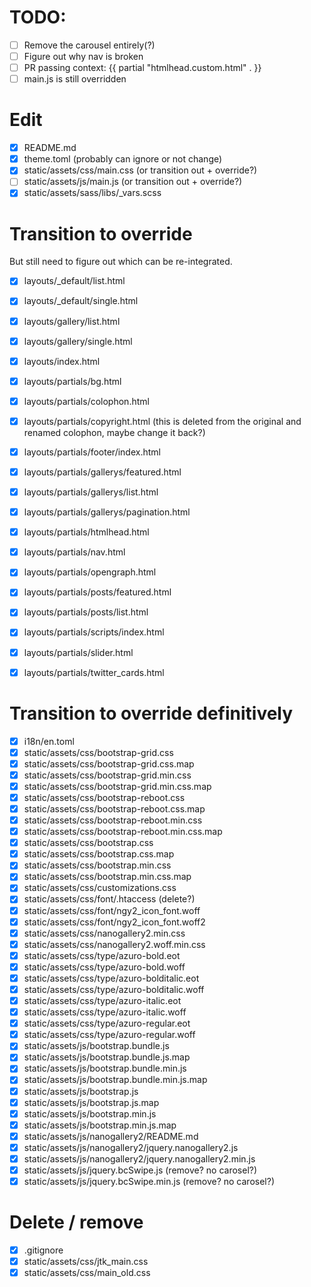 # TODO:
- [ ] Remove the carousel entirely(?)
- [ ] Figure out why nav is broken
- [ ] PR passing context: {{ partial "htmlhead.custom.html" . }}
- [ ] main.js is still overridden

# Edit
- [x] README.md
- [x] theme.toml (probably can ignore or not change)
- [x] static/assets/css/main.css (or transition out + override?)
- [ ] static/assets/js/main.js  (or transition out + override?)
- [x] static/assets/sass/libs/_vars.scss

# Transition to override
But still need to figure out which can be re-integrated.
- [x] layouts/_default/list.html
- [x] layouts/_default/single.html
- [x] layouts/gallery/list.html
- [x] layouts/gallery/single.html
- [x] layouts/index.html
- [x] layouts/partials/bg.html
- [x] layouts/partials/colophon.html
- [x] layouts/partials/copyright.html (this is deleted from the original and renamed colophon, maybe change it back?)
- [x] layouts/partials/footer/index.html
- [x] layouts/partials/gallerys/featured.html
- [x] layouts/partials/gallerys/list.html
- [x] layouts/partials/gallerys/pagination.html
- [x] layouts/partials/htmlhead.html
- [x] layouts/partials/nav.html
- [x] layouts/partials/opengraph.html
- [x] layouts/partials/posts/featured.html
- [x] layouts/partials/posts/list.html
- [x] layouts/partials/scripts/index.html
- [x] layouts/partials/slider.html
- [x] layouts/partials/twitter_cards.html


# Transition to override definitively
- [x] i18n/en.toml
- [x] static/assets/css/bootstrap-grid.css
- [x] static/assets/css/bootstrap-grid.css.map
- [x] static/assets/css/bootstrap-grid.min.css
- [x] static/assets/css/bootstrap-grid.min.css.map
- [x] static/assets/css/bootstrap-reboot.css
- [x] static/assets/css/bootstrap-reboot.css.map
- [x] static/assets/css/bootstrap-reboot.min.css
- [x] static/assets/css/bootstrap-reboot.min.css.map
- [x] static/assets/css/bootstrap.css
- [x] static/assets/css/bootstrap.css.map
- [x] static/assets/css/bootstrap.min.css
- [x] static/assets/css/bootstrap.min.css.map
- [x] static/assets/css/customizations.css
- [x] static/assets/css/font/.htaccess (delete?)
- [x] static/assets/css/font/ngy2_icon_font.woff
- [x] static/assets/css/font/ngy2_icon_font.woff2
- [x] static/assets/css/nanogallery2.min.css
- [x] static/assets/css/nanogallery2.woff.min.css
- [x] static/assets/css/type/azuro-bold.eot
- [x] static/assets/css/type/azuro-bold.woff
- [x] static/assets/css/type/azuro-bolditalic.eot
- [x] static/assets/css/type/azuro-bolditalic.woff
- [x] static/assets/css/type/azuro-italic.eot
- [x] static/assets/css/type/azuro-italic.woff
- [x] static/assets/css/type/azuro-regular.eot
- [x] static/assets/css/type/azuro-regular.woff
- [x] static/assets/js/bootstrap.bundle.js
- [x] static/assets/js/bootstrap.bundle.js.map
- [x] static/assets/js/bootstrap.bundle.min.js
- [x] static/assets/js/bootstrap.bundle.min.js.map
- [x] static/assets/js/bootstrap.js
- [x] static/assets/js/bootstrap.js.map
- [x] static/assets/js/bootstrap.min.js
- [x] static/assets/js/bootstrap.min.js.map
- [x] static/assets/js/nanogallery2/README.md
- [x] static/assets/js/nanogallery2/jquery.nanogallery2.js
- [x] static/assets/js/nanogallery2/jquery.nanogallery2.min.js
- [x] static/assets/js/jquery.bcSwipe.js (remove? no carosel?)
- [x] static/assets/js/jquery.bcSwipe.min.js (remove? no carosel?)

# Delete / remove
- [x] .gitignore
- [x] static/assets/css/jtk_main.css
- [x] static/assets/css/main_old.css